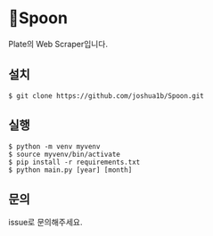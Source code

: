 :fork_and_knife:Spoon
======================

Plate의 Web Scraper입니다.

설치
-----

```
$ git clone https://github.com/joshua1b/Spoon.git
```

실행
-----

```
$ python -m venv myvenv
$ source myvenv/bin/activate
$ pip install -r requirements.txt
$ python main.py [year] [month]

```

문의
-----
issue로 문의해주세요.
